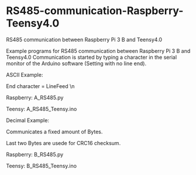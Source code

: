 # RS485-communication-Raspberry-Teensy4.0
RS485 communication between Raspberry Pi 3 B and Teensy4.0

Example programs for RS485 communication between Raspberry Pi 3 B and Teensy4.0
Communication is started by typing a character in the serial monitor of the Arduino software (Setting with no line end).

ASCII Example:

End character = LineFeed \n

Raspberry: A_RS485.py

Teensy: A_RS485_Teensy.ino



Decimal Example:

Communicates a fixed amount of Bytes.

Last two Bytes are usede for CRC16 checksum.

Raspberry: B_RS485.py

Teensy: B_RS485_Teensy.ino
